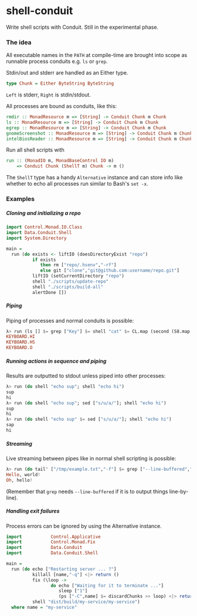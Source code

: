 shell-conduit
=====

Write shell scripts with Conduit. Still in the experimental phase.

### The idea

All executable names in the `PATH` at compile-time are brought into
scope as runnable process conduits e.g. `ls` or `grep`.

Stdin/out and stderr are handled as an Either type.

``` haskell
type Chunk = Either ByteString ByteString
```

`Left` is stderr, `Right` is stdin/stdout.

All processes are bound as conduits, like this:

``` haskell
rmdir :: MonadResource m => [String] -> Conduit Chunk m Chunk
ls :: MonadResource m => [String] -> Conduit Chunk m Chunk
egrep :: MonadResource m => [String] -> Conduit Chunk m Chunk
gnomeScreenshot :: MonadResource m => [String] -> Conduit Chunk m Chunk
intelBiosReader :: MonadResource m => [String] -> Conduit Chunk m Chunk
```

Run all shell scripts with

``` haskell
run :: (MonadIO m, MonadBaseControl IO m)
    => Conduit Chunk (ShellT m) Chunk -> m ()
```

The `ShellT` type has a handy `Alternative` instance and can store
info like whether to echo all processes run similar to Bash's `set -x`.

### Examples

##### Cloning and initializing a repo

``` haskell
import Control.Monad.IO.Class
import Data.Conduit.Shell
import System.Directory

main =
  run (do exists <- liftIO (doesDirectoryExist "repo")
          if exists
             then rm ["repo/.hsenv","-rf"]
             else git ["clone","git@github.com:username/repo.git"]
          liftIO (setCurrentDirectory "repo")
          shell "./scripts/update-repo"
          shell "./scripts/build-all"
          alertDone [])
```

##### Piping

Piping of processes and normal conduits is possible:

``` haskell
λ> run (ls [] $= grep ["Key"] $= shell "cat" $= CL.map (second (S8.map toUpper)))
KEYBOARD.HI
KEYBOARD.HS
KEYBOARD.O
```

##### Running actions in sequence and piping

Results are outputted to stdout unless piped into other processes:

``` haskell
λ> run (do shell "echo sup"; shell "echo hi")
sup
hi
λ> run (do shell "echo sup"; sed ["s/u/a/"]; shell "echo hi")
sup
hi
λ> run (do shell "echo sup" $= sed ["s/u/a/"]; shell "echo hi")
sap
hi
```

##### Streaming

Live streaming between pipes like in normal shell scripting is
possible:

``` haskell
λ> run (do tail' ["/tmp/example.txt","-f"] $= grep ["--line-buffered","Hello"])
Hello, world!
Oh, hello!
```

(Remember that `grep` needs `--line-buffered` if it is to output things
line-by-line).

##### Handling exit failures

Process errors can be ignored by using the Alternative instance.

``` haskell
import           Control.Applicative
import           Control.Monad.Fix
import           Data.Conduit
import           Data.Conduit.Shell

main =
  run (do echo ["Restarting server ... ?"]
          killall [name,"-q"] <|> return ()
          fix (\loop ->
                 do echo ["Waiting for it to terminate ..."]
                    sleep ["1"]
                    (ps ["-C",name] $= discardChunks >> loop) <|> return ())
          shell "dist/build/my-service/my-service")
  where name = "my-service"
```
